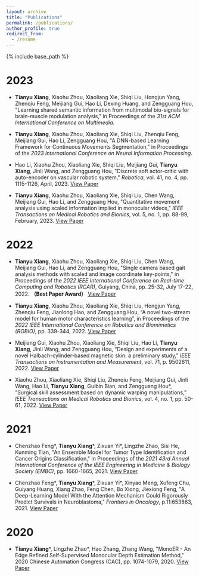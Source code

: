 ```yaml
---
layout: archive
title: "Publications"
permalink: /publications/
author_profile: true
redirect_from:
  - /resume
---
```

{% include base_path %}

2023
======
* **Tianyu Xiang**, Xiaohu Zhou, Xiaoliang Xie, Shiqi Liu, Hongjun Yang, Zhenqiu Feng, Meijiang Gui, Hao Li, Dexing Huang, and Zengguang Hou, "Learning shared semantic information from multimodal bio-signals for brain-muscle modulation analysis," in Proceedings of the *31st ACM International Conference on Multimedia*.

* **Tianyu Xiang**, Xiaohu Zhou, Xiaoliang Xie, Shiqi Liu, Zhenqiu Feng, Meijiang Gui, Hao Li, Zengguang Hou, "A DNN-based Learning Framework for Continuous Movements Segmentation,"  in Proceedings of the *2023 International Conference on Neural Information Processing*.

* Hao Li, Xiaohu Zhou, Xiaoliang Xie, Shiqi Liu, Meijiang Gui, **Tianyu Xiang**, Jinli Wang, and Zengguang Hou, "Discrete soft actor-critic with auto-encoder on vascular robotic system," *Robotica*, vol. 41, no. 4, pp. 1115-1126, April, 2023. [View Paper](https://www.cambridge.org/core/journals/robotica/article/abs/discrete-soft-actorcritic-with-autoencoder-on-vascular-robotic-system/B4B948DF75E9B30445923603C5CD2BC5)

* **Tianyu Xiang**, Xiaohu Zhou, Xiaoliang Xie, Shiqi Liu, Chen Wang, Meijiang Gui, Hao Li, and Zengguang Hou, "Quantitative movement analysis using scaled information implied in monocular videos," *IEEE Transactions on Medical Robotics and Bionics*, vol. 5, no. 1, pp. 88-99, February, 2023. [View Paper](https://ieeexplore.ieee.org/abstract/document/10026874)

2022
======

* **Tianyu Xiang**, Xiaohu Zhou, Xiaoliang Xie, Shiqi Liu, Chen Wang, Meijiang Gui, Hao Li, and Zengguang Hou, "Single camera based gait analysis methods with scaled and image coordinate key-points," in Proceedings of the *2022 IEEE International Conference on Real-time Computing and Robotics (RCAR)*, Guiyang, China, pp. 25-32, July 17-22, 2022. **（Best Paper Award）** [View Paper](https://ieeexplore.ieee.org/abstract/document/9872256)

* **Tianyu Xiang**, Xiaohu Zhou, Xiaoliang Xie, Shiqi Liu, Hongjun Yang, Zhenqiu Feng, Jianlong Hao, and Zengguang Hou, “A novel two-stream model for human motor characteristics learning”, in Proceedings of the *2022 IEEE International Conference on Robotics and Biomimetics (ROBIO)*, pp. 339-344, 2022. [View Paper](https://ieeexplore.ieee.org/abstract/document/10011927)

* Meijiang Gui, Xiaohu Zhou, Xiaoliang Xie, Shiqi Liu, Hao Li, **Tianyu Xiang**, Jinli Wang, and Zengguang Hou, “Design and experiments of a novel Halbach-cylinder-based magnetic skin: a preliminary study,” *IEEE Transactions on Instrumentation and Measurement*, vol. 71, p. 9502611, 2022. [View Paper](https://ieeexplore.ieee.org/abstract/document/9698059)

* Xiaohu Zhou, Xiaoliang Xie, Shiqi Liu, Zhenqiu Feng, Meijiang Gui, Jinli Wang, Hao Li, **Tianyu Xiang**, Guibin Bian, and Zengguang Hou*, “Surgical skill assessment based on dynamic warping manipulations,” *IEEE Transactions on Medical Robotics and Bionics*, vol. 4, no. 1, pp. 50-61, 2022.  [View Paper](https://ieeexplore.ieee.org/abstract/document/9674046)

2021
======

* Chenzhao Feng*, **Tianyu Xiang***, Zixuan Yi*, Lingzhe Zhao, Sisi He, Kunming Tian, "An Ensemble Model for Tumor Type Identification and Cancer Origins Classification," in Proceedings of the *2021 43rd Annual International Conference of the IEEE Engineering in Medicine & Biology Society (EMBC)*, pp. 1660-1665, 2021. [View Paper](https://ieeexplore.ieee.org/abstract/document/9629691)

* Chenzhao Feng*, **Tianyu Xiang***, Zixuan Yi*, Xinyao Meng, Xufeng Chu, Guiyang Huang, Xiang Zhao, Feng Chen, Bo Xiong, Jiexiong Feng, "A Deep-Learning Model With the Attention Mechanism Could Rigorously Predict Survivals in Neuroblastoma," *Frontiers in Oncology*, p.11:653863, 2021. [View Paper](https://www.frontiersin.org/journals/oncology/articles/10.3389/fonc.2021.653863/full)


2020
======

* **Tianyu Xiang***, Lingzhe Zhao*, Hao Zhang, Zhang Wang, "MonoER - An Edge Refined Self-Supervised Monocular Depth Estimation Method," 2020 Chinese Automation Congress (CAC), pp. 1074-1079, 2020. [View Paper](https://ieeexplore.ieee.org/abstract/document/9326510)
